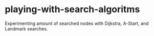 # playing-with-search-algoritms
Experimenting amount of searched nodes with Dijkstra, A-Start, and Landmark searches. 
